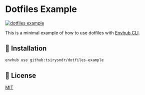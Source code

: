 # Dotfiles Example

[![dotfiles example](https://github.com/tsirysndr/dotfiles-example/actions/workflows/ci.yml/badge.svg)](https://github.com/tsirysndr/dotfiles-example/actions/workflows/ci.yml)

This is a minimal example of how to use dotfiles with [Envhub CLI](https://github.com/tsirysndr/envhub).

## 🚚 Installation

```sh
envhub use github:tsirysndr/dotfiles-example
```

## 📝 License

[MIT](LICENSE)